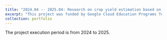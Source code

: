 ```yaml
---
title: "2024.04 -- 2025.04: Research on crop yield estimation based on spatiotemporal information attention."
excerpt: "This project was funded by Google Cloud Education Programs Team in 2024."
collection: portfolio
---
```


The project execution period is from 2024 to 2025.
